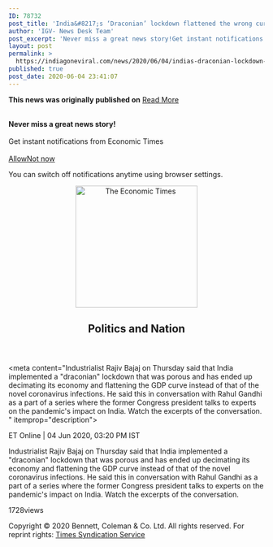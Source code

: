 ```yaml
---
ID: 78732
post_title: 'India&#8217;s ‘Draconian’ lockdown flattened the wrong curve, the GDP curve: Rajiv Bajaj to Rahul Gandhi'
author: 'IGV- News Desk Team'
post_excerpt: 'Never miss a great news story!Get instant notifications from Economic TimesAllowNot nowYou can switch off notifications anytime using browser settings.Politics and NationET Online | 04 Jun 2020, 03:20 PM ISTIndustrialist Rajiv Bajaj on Thursday said that India implemented a "draconian" lockdown that was porous and has ended up decimating its economy and flattening the GDP&hellip;'
layout: post
permalink: >
  https://indiagoneviral.com/news/2020/06/04/indias-draconian-lockdown-flattened-the-wrong-curve-the-gdp-curve-rajiv-bajaj-to-rahul-gandhi/78732/india-gone-viral/
published: true
post_date: 2020-06-04 23:41:07
---
```

<b>This news was originally published on</b> <a href="https://economictimes.indiatimes.com/news/politics-and-nation/indias-draconian-lockdown-flattened-the-wrong-curve-the-gdp-curve-rajiv-bajaj-to-rahul-gandhi/videoshow/76192489.cms" class="button purchase" rel="nofollow noopener noreferrer" target="_blank">Read More</a> <br/><br/><div><div id="pushSec"><div><p><b>Never miss a great news story!</b><br></br>Get instant notifications from Economic Times<br></br><a href="https://etapps.indiatimes.com/gcm_webnotification.cms" onclick="ga('send','event','Chrome_not-popup','click','enable')">Allow</a><a href="javascript:void(0)" onclick="ga('send','event','Chrome_not-popup','click','disable');">Not now</a></p><p><span>You can switch off notifications anytime using browser settings.</span></p></div></div><section id="netspidersosh"><header><div id="logoLatNewsCont"><div><p><a href="/" title="The Economic Times"><img alt="The Economic Times" height="" src="https://img.etimg.com/photo/39814569.cms" width="240"></img></a></p><p><h2>Politics and Nation</h2></p></div></div></header><section id="topAd"></section><section id="topNavFixed" itemscope="itemscope" itemtype="http://www.schema.org/SiteNavigationElement" xmlns:valurl="com.times.utilities.CMSWebUtility"><nav id="topNav"><meta content="https://economictimes.indiatimes.com/" itemprop="url"></meta><meta content="Home" itemprop="name"></meta><meta content="/news" itemprop="url"></meta><meta content="News" itemprop="name"></meta><meta content="/news/podcasts/podcastlist/66647137.cms" itemprop="url"></meta><meta content="Podcast" itemprop="name"></meta><meta content="/news/economy" itemprop="url"></meta><meta content="Economy" itemprop="name"></meta><meta content="/industry" itemprop="url"></meta><meta content="Industry" itemprop="name"></meta><meta content="/news/politics-nation" itemprop="url"></meta><meta content="Politics and Nation" itemprop="name"></meta><meta content="/news/defence" itemprop="url"></meta><meta content="Defence" itemprop="name"></meta><meta content="/news/company" itemprop="url"></meta><meta content="Company" itemprop="name"></meta><meta content="/news/international" itemprop="url"></meta><meta content="International" itemprop="name"></meta><meta content="/news/elections" itemprop="url"></meta><meta content="Elections" itemprop="name"></meta><meta content="/news/et-explains" itemprop="url"></meta><meta content="ET Explains" itemprop="name"></meta><meta content="/news/sports" itemprop="url"></meta><meta content="Sports" itemprop="name"></meta><meta content="/news/science" itemprop="url"></meta><meta content="Science" itemprop="name"></meta><meta content="/news/india-unlimited" itemprop="url"></meta><meta content="India Unlimited" itemprop="name"></meta><meta content="/home/environment/articlelist/2647163.cms" itemprop="url"></meta><meta content="Environment" itemprop="name"></meta><meta content="/tv" itemprop="url"></meta><meta content="ET TV" itemprop="name"></meta><meta content="/news/latest-news" itemprop="url"></meta><meta content="Latest News" itemprop="name"></meta><span></span></nav></section><section id="pageContent"><div id="https://economictimes.indiatimes.com/news/politics-and-nation/indias-draconian-lockdown-flattened-the-wrong-curve-the-gdp-curve-rajiv-bajaj-to-rahul-gandhi/videoshow/76192489.cms" itemprop="video" itemscope="itemscope" itemtype="http://schema.org/VideoObject"><meta content="https://img.etimg.com/thumb/msid-76192489,width-1070,height-580,overlay-economictimes/photo.jpg" itemprop="thumbnailUrl"></meta><meta content="2020-06-04T13:50:00+05:30" itemprop="uploadDate"></meta><meta content="2020-06-04T13:50:00+05:30" itemprop="datePublished"></meta><meta content="2020-06-04T15:20:00+05:30" itemprop="dateModified"></meta><meta content="India's ‘Draconian’ lockdown flattened the wrong curve, the GDP curve: Rajiv Bajaj to Rahul Gandhi" itemprop="name"></meta><meta content="Industrialist Rajiv Bajaj on Thursday said that India implemented a "draconian" lockdown that was porous and has ended up decimating its economy and flattening the GDP curve instead of that of the novel coronavirus infections. He said this in conversation with Rahul Gandhi as a part of a series where the former Congress president talks to experts on the pandemic's impact on India. Watch the excerpts of the conversation. " itemprop="description"></meta><meta content="Rahul Gandhi,covid,unlock,Rajiv Bajaj,Congress,Sweden,draconian lockdown,pandemic,bajaj auto,gdp curve" itemprop="keywords"></meta><meta content="en" itemprop="inLanguage"></meta><meta content="https://slike.s.llnwi.net/vi/1x/pw/1xpw77mkgg/492b041227_F30_480p_900.mp4" itemprop="contentUrl"></meta><meta content="T07M17S" itemprop="duration"></meta><div><p>ET Online | <time datetime="04 Jun 2020, 03:20 PM IST">04 Jun 2020, 03:20 PM IST</time></p></div><div><div><p>Industrialist Rajiv Bajaj on Thursday said that India implemented a "draconian" lockdown that was porous and has ended up decimating its economy and flattening the GDP curve instead of that of the novel coronavirus infections. He said this in conversation with Rahul Gandhi as a part of a series where the former Congress president talks to experts on the pandemic's impact on India. Watch the excerpts of the conversation. </p></div><p>1728<span>views</span></p></div></div></section><section></section><section id="bottomAd"></section><p>Copyright © 2020 Bennett, Coleman & Co. Ltd. All rights reserved. For reprint rights: <a href="http://timescontent.com/" rel="nofollow noopener noreferrer" target="_blank">Times Syndication Service</a></p></section><span></span><section></section><img alt="Logout" height="1" id="imgLogout" src="https://img.etimg.com/photo/17981456.cms" width="1"></img></div>